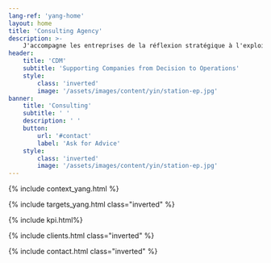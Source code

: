 ```yaml
---
lang-ref: 'yang-home'
layout: home
title: 'Consulting Agency'
description: >-
    J'accompagne les entreprises de la réflexion stratégique à l'exploitation des moyens. Analyse stratégique, définition de projet, structuration, gestion et pilotage, suivi d'exécution, gestion des risques, résolution de dysfonctionnements et de non-performances, amélioration continue.
header:
    title: 'CDM'
    subtitle: 'Supporting Companies from Decision to Operations'
    style:
        class: 'inverted'
        image: '/assets/images/content/yin/station-ep.jpg'
banner:
    title: 'Consulting'
    subtitle: ' '
    description: ' '
    button:
        url: '#contact'
        label: 'Ask for Advice'
    style:
        class: 'inverted'
        image: '/assets/images/content/yin/station-ep.jpg'
---
```


{% include context_yang.html %}

{% include targets_yang.html class="inverted" %}

{% include kpi.html%}

{% include clients.html class="inverted" %}

{% include contact.html class="inverted" %}
